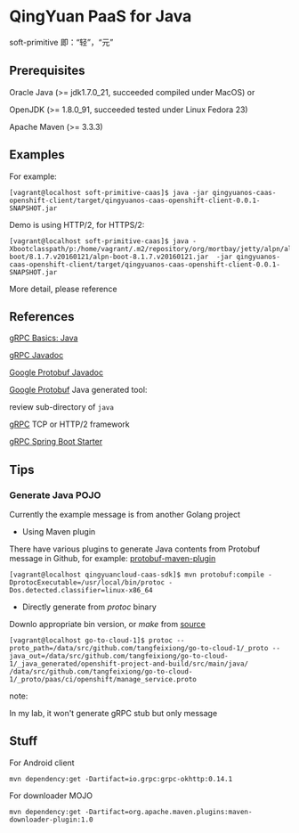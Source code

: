 # QingYuan PaaS for Java

soft-primitive 即：“轻”，“元”

## Prerequisites

Oracle Java (>= jdk1.7.0_21, succeeded compiled under MacOS) or 

OpenJDK (>= 1.8.0_91, succeeded tested under Linux Fedora 23)

Apache Maven (>= 3.3.3)

## Examples

For example:

    [vagrant@localhost soft-primitive-caas]$ java -jar qingyuanos-caas-openshift-client/target/qingyuanos-caas-openshift-client-0.0.1-SNAPSHOT.jar

Demo is using HTTP/2, for HTTPS/2:

    [vagrant@localhost soft-primitive-caas]$ java -Xbootclasspath/p:/home/vagrant/.m2/repository/org/mortbay/jetty/alpn/alpn-boot/8.1.7.v20160121/alpn-boot-8.1.7.v20160121.jar  -jar qingyuanos-caas-openshift-client/target/qingyuanos-caas-openshift-client-0.0.1-SNAPSHOT.jar

More detail, please reference

## References

[gRPC Basics: Java](http://www.grpc.io/docs/tutorials/basic/java.html)

[gRPC Javadoc](http://www.grpc.io/grpc-java/javadoc/io/grpc/stub/package-summary.html)

[Google Protobuf Javadoc](https://developers.google.com/protocol-buffers/docs/reference/java/com/google/protobuf/package-summary)

[Google Protobuf](https://github.com/google/protobuf) Java generated tool:

review sub-directory of `java`

[gRPC](https://github.com/grpc/grpc-java) TCP or HTTP/2 framework

[gRPC Spring Boot Starter](https://github.com/LogNet/grpc-spring-boot-starter)
 
## Tips

### Generate Java POJO 

Currently the example message is from another Golang project

* Using Maven plugin

There have various plugins to generate Java contents from Protobuf message in Github, for example: [protobuf-maven-plugin](https://github.com/xolstice/protobuf-maven-plugin)

    [vagrant@localhost qingyuancloud-caas-sdk]$ mvn protobuf:compile -DprotocExecutable=/usr/local/bin/protoc -Dos.detected.classifier=linux-x86_64

* Directly generate from _protoc_ binary

Downlo appropriate bin version, or _make_ from [source](https://github.com/google/protobuf)

    [vagrant@localhost go-to-cloud-1]$ protoc --proto_path=/data/src/github.com/tangfeixiong/go-to-cloud-1/_proto --java_out=/data/src/github.com/tangfeixiong/go-to-cloud-1/_java_generated/openshift-project-and-build/src/main/java/ /data/src/github.com/tangfeixiong/go-to-cloud-1/_proto/paas/ci/openshift/manage_service.proto

note:

In my lab, it won't generate gRPC stub but only message

## Stuff

For Android client

`mvn dependency:get -Dartifact=io.grpc:grpc-okhttp:0.14.1`

For downloader MOJO

`mvn dependency:get -Dartifact=org.apache.maven.plugins:maven-downloader-plugin:1.0`

